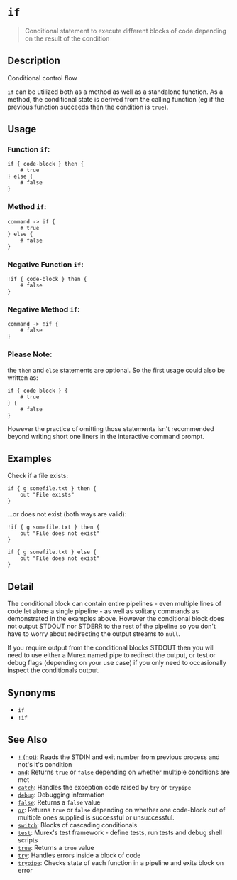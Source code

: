 # `if`

> Conditional statement to execute different blocks of code depending on the result of the condition

## Description

Conditional control flow

`if` can be utilized both as a method as well as a standalone function. As a
method, the conditional state is derived from the calling function (eg if the
previous function succeeds then the condition is `true`).

## Usage

### Function `if`:

    if { code-block } then {
        # true
    } else {
        # false
    }

### Method `if`:

    command -> if {
        # true
    } else {
        # false
    }

### Negative Function `if`:

    !if { code-block } then {
        # false
    }

### Negative Method `if`:

    command -> !if {
        # false
    }

### Please Note:

the `then` and `else` statements are optional. So the first usage could
also be written as:

    if { code-block } {
        # true
    } {
        # false
    }

However the practice of omitting those statements isn't recommended beyond
writing short one liners in the interactive command prompt.

## Examples

Check if a file exists:

    if { g somefile.txt } then {
        out "File exists"
    }

...or does not exist (both ways are valid):

    !if { g somefile.txt } then {
        out "File does not exist"
    }

    if { g somefile.txt } else {
        out "File does not exist"
    }

## Detail

The conditional block can contain entire pipelines - even multiple lines of code
let alone a single pipeline - as well as solitary commands as demonstrated in
the examples above. However the conditional block does not output STDOUT nor
STDERR to the rest of the pipeline so you don't have to worry about redirecting
the output streams to `null`.

If you require output from the conditional blocks STDOUT then you will need to
use either a Murex named pipe to redirect the output, or test or debug flags
(depending on your use case) if you only need to occasionally inspect the
conditionals output.

## Synonyms

- `if`
- `!if`

## See Also

- [`!` (not)](./not.md):
  Reads the STDIN and exit number from previous process and not's it's condition
- [`and`](./and.md):
  Returns `true` or `false` depending on whether multiple conditions are met
- [`catch`](./catch.md):
  Handles the exception code raised by `try` or `trypipe`
- [`debug`](./debug.md):
  Debugging information
- [`false`](./false.md):
  Returns a `false` value
- [`or`](./or.md):
  Returns `true` or `false` depending on whether one code-block out of multiple ones supplied is successful or unsuccessful.
- [`switch`](./switch.md):
  Blocks of cascading conditionals
- [`test`](./test.md):
  Murex's test framework - define tests, run tests and debug shell scripts
- [`true`](./true.md):
  Returns a `true` value
- [`try`](./try.md):
  Handles errors inside a block of code
- [`trypipe`](./trypipe.md):
  Checks state of each function in a pipeline and exits block on error
